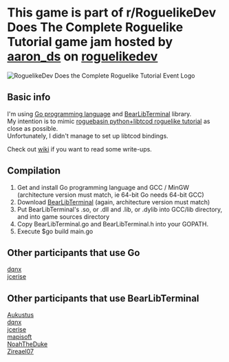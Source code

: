 # This game is part of r/RoguelikeDev Does The Complete Roguelike Tutorial game jam hosted by [aaron_ds](https://www.reddit.com/user/aaron_ds) on [roguelikedev](www.reddit/com/r/roguelikedev)

![RoguelikeDev Does the Complete Roguelike Tutorial Event Logo](https://i.imgur.com/ksc9EW3.png)

## Basic info

I'm using [Go programming language](https://golang.org/) and [BearLibTerminal](https://bitbucket.org/cfyzium/bearlibterminal/overview) library.  
My intention is to mimic [roguebasin python+libtcod roguelike tutorial](http://www.roguebasin.com/index.php?title=Complete_Roguelike_Tutorial,_using_python%2Blibtcod) as close as possible.  
Unfortunately, I didn't manage to set up libtcod bindings.

Check out [wiki](https://github.com/VedVid/roguelikedev-does-the-complete-roguelike-tutorial/wiki) if you want to read some write-ups.

## Compilation

1. Get and install Go programming language and GCC / MinGW (architecture version must match, ie 64-bit Go needs 64-bit GCC)
2. Download [BearLibTerminal](http://foo.wyrd.name/en:bearlibterminal) (again, architecture version must match)
3. Put BearLibTerminal's .so, or .dll and .lib, or .dylib into GCC/lib directory, and into game sources directory
4. Copy BearLibTerminal.go and BearLibTerminal.h into your GOPATH.
5. Execute $go build main.go

## Other participants that use Go

[dqnx](https://github.com/dqnx/roguelikedev-does-the-complete-roguelike-tutorial)  
[jcerise](https://github.com/jcerise/roguelikedev-does-the-complete-roguelike-tutorial)  

## Other participants that use BearLibTerminal

[Aukustus](https://github.com/Aukustus/roguelikedev-does-the-complete-roguelike-tutorial)  
[dqnx](https://github.com/dqnx/roguelikedev-does-the-complete-roguelike-tutorial)  
[jcerise](https://github.com/jcerise/roguelikedev-does-the-complete-roguelike-tutorial)  
[mapisoft](https://github.com/mapisoft/roguelike-tutorial-ruby-bearlibterminal)  
[NoahTheDuke](https://github.com/NoahTheDuke/roguelikedev-does-the-complete-roguelike-tutorial)  
[Zireael07](https://github.com/Zireael07/roguelikedev-does-the-complete-roguelike-tutorial)  
